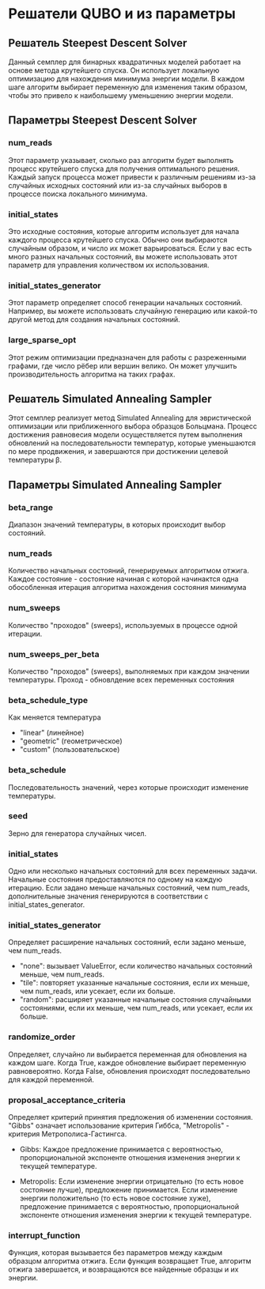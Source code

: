 # Решатели QUBO и из параметры

## Решатель Steepest Descent Solver

Данный семплер для бинарных квадратичных моделей работает на основе метода крутейшего спуска. Он использует
локальную оптимизацию для нахождения минимума энергии модели. В каждом шаге алгоритм выбирает переменную для изменения
таким образом, чтобы это привело к наибольшему уменьшению энергии модели.

## Параметры Steepest Descent Solver

### num_reads

Этот параметр указывает, сколько раз алгоритм будет выполнять процесс крутейшего спуска для получения оптимального
решения. Каждый запуск процесса может привести к различным решениям из-за случайных исходных состояний или из-за
случайных выборов в процессе поиска локального минимума.

### initial_states

Это исходные состояния, которые алгоритм использует для начала каждого процесса крутейшего спуска. Обычно они выбираются
случайным образом, и число их может варьироваться. Если у вас есть много разных начальных состояний, вы можете
использовать этот параметр для управления количеством их использования.

### initial_states_generator

Этот параметр определяет способ генерации начальных состояний. Например, вы можете использовать случайную генерацию или
какой-то другой метод для создания начальных состояний.

### large_sparse_opt

Этот режим оптимизации предназначен для работы с разреженными графами, где число рёбер или вершин велико. Он может
улучшить производительность алгоритма на таких графах.

## Решатель Simulated Annealing Sampler

Этот семплер реализует метод Simulated Annealing для эвристической оптимизации или приближенного выбора образцов
Больцмана. Процесс достижения равновесия модели осуществляется путем выполнения обновлений на последовательности
температур, которые уменьшаются по мере продвижения, и завершаются при достижении целевой температуры
β.

## Параметры Simulated Annealing Sampler

### beta_range

Диапазон значений температуры, в которых происходит выбор состояний.

### num_reads

Количество начальных состояний, генерируемых алгоритмом отжига. Каждое состояние - состояние начиная с которой
начинактся одна обособленная итерация алгоритма нахождения состояния минимума

### num_sweeps

Количество "проходов" (sweeps), используемых в процессе одной итерации.

### num_sweeps_per_beta

Количество "проходов" (sweeps), выполняемых при каждом значении температуры. Проход - обновлдение всех переменных
состояния

### beta_schedule_type

Как меняется температура

- "linear" (линейное)
- "geometric" (геометрическое)
- "custom" (пользовательское)

### beta_schedule

Последовательность значений, через которые происходит изменение температуры.

### seed

Зерно для генератора случайных чисел.

### initial_states

Одно или несколько начальных состояний для всех переменных задачи. Начальные состояния предоставляются
по одному на каждую итерацию. Если задано меньше начальных состояний, чем num_reads, дополнительные значения
генерируются
в соответствии с initial_states_generator.

### initial_states_generator

Определяет расширение начальных состояний, если задано меньше, чем num_reads.

- "none": вызывает ValueError, если количество начальных состояний меньше, чем num_reads.
- "tile": повторяет указанные начальные состояния, если их меньше, чем num_reads, или усекает, если их больше.
- "random": расширяет указанные начальные состояния случайными состояниями, если их меньше, чем num_reads, или усекает,
  если их больше.

### randomize_order

Определяет, случайно ли выбирается переменная для обновления на каждом шаге. Когда True, каждое
обновление выбирает переменную равновероятно. Когда False, обновления происходят последовательно для каждой переменной.

### proposal_acceptance_criteria

Определяет критерий принятия предложения об изменении состояния. "Gibbs" означает
использование критерия Гиббса, "Metropolis" - критерия Метрополиса-Гастингса.

- Gibbs: Каждое предложение принимается с вероятностью,
пропорциональной экспоненте отношения изменения энергии к текущей температуре.

- Metropolis: Eсли изменение энергии отрицательно (то есть новое состояние лучше), предложение
принимается. Если изменение энергии положительно (то есть новое состояние хуже), предложение принимается с вероятностью,
пропорциональной экспоненте отношения изменения энергии к текущей температуре.

### interrupt_function

Функция, которая вызывается без параметров между каждым образцом алгоритма отжига. Если функция
возвращает True, алгоритм отжига завершается, и возвращаются все найденные образцы и их энергии.


